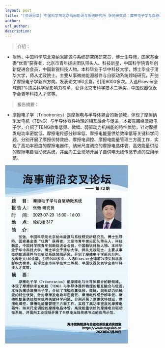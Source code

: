 ```yaml
---
layout: post
title: "[资源分享] 中国科学院北京纳米能源与系统研究所 张弛研究员：摩擦电子学与自驱动微系统｜海事前沿交叉论坛第42期"
author: 
url_author: 
description: 
---
```


> 介绍：

- 张弛，中国科学院北京纳米能源与系统研究所研究员，博士生导师，国家基金委“优青”获得者，北京市青年拔尖团队带头人、科技新星，中国科学院青年创新促进会会员，中国新锐科技人物。本科毕业于华中科技大学，博士毕业于清华大学，师从尤政院士。主要从事微纳能源器件与自驱动系统领域研究，开创了摩擦电子学新兴方向。发表论文180余篇，引用9000多次。入选Elsevier全球前2%顶尖科学家影响力榜单，获评北京市科学技术二等奖、中国仪器仪表学会青年科技人才奖等。

> 报告摘要：

- 摩擦电子学（Tribotronics）是摩擦电与半导体耦合的新领域，体现了摩擦纳米发电机（TENG）与半导体器件物理的相互融合与促进。本报告围绕摩擦电子学，介绍了TENG收集低频、微幅、弱驱动力机械能的特性优势，针对摩擦发电功率密度低、摩擦电传感分辨率低、摩擦电能量供给效率低等关键科学问题，分别开展了摩擦伏特效应、摩擦电调控、摩擦电能量管理三方面工作，实现了高功率密度的摩擦电器件、纳米尺度调控的摩擦电晶体管、高效能量供给的摩擦电自驱动微系统，并面向工业现场开展了自供电无线传感节点的应用示范。

<img src="/lab_images/blogs/sl_42.png" style="margin: 0 auto;width: 400px;margin-bottom: 30px;">

<!-- - 关注视频号，查看回放：

<img src="/videos/archive/code.png" style="margin: 0 auto;width: 400px;margin-bottom: 30px;"> -->
